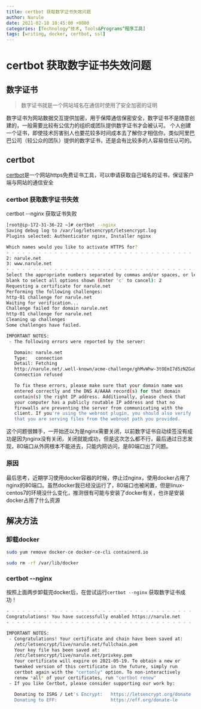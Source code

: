 ```yaml
---
title: certbot 获取数字证书失效问题
author: Narule
date: 2021-02-18 10:45:00 +0800
categories: [Technology^技术, Tools&Programs^程序工具]
tags: [writing, docker, certbot, ssl]
---
```




# certbot 获取数字证书失效问题

## 数字证书

> 数字证书就是一个网站域名在通信时使用了安全加密的证明

数字证书为网站数据交互提供加密，用于保障通信保密安全，数字证书不是随意创建的，一般需要比较有公信力的组织或团队提供数字证书才会被认可。 
个人创建一个证书，即使技术厉害别人也要花较多时间成本去了解你才相信你，类似阿里巴巴公司（较公众的团队）提供的数字证书，还是会有比较多的人容易信任认可的。

## certbot

[certbot](https://certbot.eff.org/)是一个网站https免费证书工具，可以申请获取自己域名的证书，保证客户端与网站的通信安全

### certbot 获取数字证书失效

certbot --nginx 获取证书失败

```bash
[root@ip-172-31-36-22 ~]# certbot --nginx
Saving debug log to /var/log/letsencrypt/letsencrypt.log
Plugins selected: Authenticator nginx, Installer nginx

Which names would you like to activate HTTPS for?
- - - - - - - - - - - - - - - - - - - - - - - - - - - - - - - - - - - - - - - -
2: narule.net
3: www.narule.net
- - - - - - - - - - - - - - - - - - - - - - - - - - - - - - - - - - - - - - - -
Select the appropriate numbers separated by commas and/or spaces, or leave input
blank to select all options shown (Enter 'c' to cancel): 2
Requesting a certificate for narule.net
Performing the following challenges:
http-01 challenge for narule.net
Waiting for verification...
Challenge failed for domain narule.net
http-01 challenge for narule.net
Cleaning up challenges
Some challenges have failed.

IMPORTANT NOTES:
 - The following errors were reported by the server:

   Domain: narule.net
   Type:   connection
   Detail: Fetching
   http://narule.net/.well-known/acme-challenge/ghMvWhw-3tOEmI7d5zNZGuQ:
   Connection refused

   To fix these errors, please make sure that your domain name was
   entered correctly and the DNS A/AAAA record(s) for that domain
   contain(s) the right IP address. Additionally, please check that
   your computer has a publicly routable IP address and that no
   firewalls are preventing the server from communicating with the
   client. If you're using the webroot plugin, you should also verify
   that you are serving files from the webroot path you provided.
```



这个问题很棘手，一开始还以为是nginx需要关闭，以前数字证书自动续签没有成功是因为nginx没有关闭，关闭就能成功，但是这次怎么都不行，最后通过日志发现，80端口从外网根本不能进去，只能内网访问，是80端口出了问题。



### 原因

最后思考，近期学习使用docker容器的时候，停止过nginx，使用docker占用了nginx的80端口。虽然docker我已经没运行了，80端口也被闲置，但是linux-centos7的环境没什么变化，推测很有可能与安装了docker有关，也许是安装docker占用了什么资源



## 解决方法

### 卸载docker



```bash
sudo yum remove docker-ce docker-ce-cli containerd.io

sudo rm -rf /var/lib/docker
```





### certbot --nginx

按照上面两步卸载完docker后，在尝试运行`certbot --nginx` 获取数字证书成功！



```bash
- - - - - - - - - - - - - - - - - - - - - - - - - - - - - - - - - - - - - - - -
Congratulations! You have successfully enabled https://narule.net
- - - - - - - - - - - - - - - - - - - - - - - - - - - - - - - - - - - - - - - -

IMPORTANT NOTES:
 - Congratulations! Your certificate and chain have been saved at:
   /etc/letsencrypt/live/narule.net/fullchain.pem
   Your key file has been saved at:
   /etc/letsencrypt/live/narule.net/privkey.pem
   Your certificate will expire on 2021-05-19. To obtain a new or
   tweaked version of this certificate in the future, simply run
   certbot again with the "certonly" option. To non-interactively
   renew *all* of your certificates, run "certbot renew"
 - If you like Certbot, please consider supporting our work by:

   Donating to ISRG / Let's Encrypt:   https://letsencrypt.org/donate
   Donating to EFF:                    https://eff.org/donate-le

```

